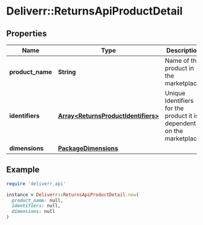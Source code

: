 # Deliverr::ReturnsApiProductDetail

## Properties

| Name | Type | Description | Notes |
| ---- | ---- | ----------- | ----- |
| **product_name** | **String** | Name of the product in the marketplace. |  |
| **identifiers** | [**Array&lt;ReturnsProductIdentifiers&gt;**](ReturnsProductIdentifiers.md) | Unique Identifiers for the product it is dependent on the marketplace. |  |
| **dimensions** | [**PackageDimensions**](PackageDimensions.md) |  | [optional] |

## Example

```ruby
require 'deliverr_api'

instance = Deliverr::ReturnsApiProductDetail.new(
  product_name: null,
  identifiers: null,
  dimensions: null
)
```

